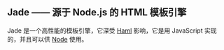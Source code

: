 ## Jade —— 源于 Node.js 的 HTML 模板引擎

Jade 是一个高性能的模板引擎，它深受 [Haml](http://haml-lang.com/) 影响，它是用 JavaScript 实现的，并且可以供 [Node](http://nodejs.org/) 使用。

